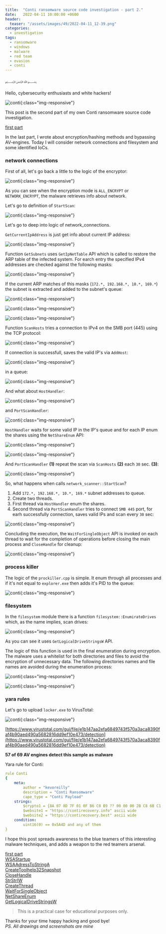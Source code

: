 ```yaml
---
title:  "Conti ransomware source code investigation - part 2."
date:   2022-04-11 10:00:00 +0600
header:
  teaser: "/assets/images/49/2022-04-11_12-39.png"
categories:
  - investigation
tags:
  - ransomware
  - windows
  - malware
  - red team
  - evasion
  - conti
---
```


﷽

Hello, cybersecurity enthusiasts and white hackers!

![conti](/assets/images/49/2022-04-11_12-39.png){:class="img-responsive"}    

This post is the second part of my own Conti ransomware source code investigation.    

[first part](/investigation/2022/03/27/malw-inv-conti-1.html)    

In the last part, I wrote about encryption/hashing methods and bypassing AV-engines. Today I will consider network connections and filesystem and some identified IoCs.    

### network connections

First of all, let's go back a little to the logic of the encryptor:    

![conti](/assets/images/49/2022-04-11_13-01.png){:class="img-responsive"}    

As you can see when the encryption mode is `ALL_ENCRYPT` or `NETWORK_ENCRYPT`, the malware retrieves info about network.    

Let's go to definition of `StartScan`:    

![conti](/assets/images/49/2022-04-11_13-15.png){:class="img-responsive"}    

Let's go to deep into logic of network_connections.    

`GetCurrentIpAddress` is just get info about current IP address:   

![conti](/assets/images/49/2022-04-11_13-21.png){:class="img-responsive"}    

Function `GetSubnets` uses `GetIpNetTable` API which is called to restore the ARP table of the infected system. For earch entry the specified IPv4 addresses are checked against the following masks:    

![conti](/assets/images/49/2022-04-11_13-28.png){:class="img-responsive"}    

If the current ARP matches of this masks (`172.*, 192.168.*, 10.*, 169.*`) the subnet is extracted and added to the subnet's queue:    

![conti](/assets/images/49/2022-04-11_13-36.png){:class="img-responsive"}    

![conti](/assets/images/49/2022-04-11_13-41.png){:class="img-responsive"}    

![conti](/assets/images/49/2022-04-11_13-41_1.png){:class="img-responsive"}    

Function `ScanHosts` tries a connection to IPv4 on the SMB port (445) using the TCP protocol:    

![conti](/assets/images/49/2022-04-11_13-44.png){:class="img-responsive"}    

If connection is successfull, saves the valid IP's via `AddHost`:    

![conti](/assets/images/49/2022-04-11_13-47.png){:class="img-responsive"}    

in a queue:    

![conti](/assets/images/49/2022-04-11_13-49.png){:class="img-responsive"}    

And what about `HostHandler`:    

![conti](/assets/images/49/2022-04-11_13-55.png){:class="img-responsive"}    

and `PortScanHandler`:    

![conti](/assets/images/49/2022-04-11_13-57.png){:class="img-responsive"}    

`HostHandler` waits for some valid IP in the IP's queue and for each IP enum the shares using the `NetShareEnum` API:

![conti](/assets/images/49/2022-04-11_14-01.png){:class="img-responsive"}    

![conti](/assets/images/49/2022-04-11_14-03.png){:class="img-responsive"}    

And `PortScanHandler` **(1)** repeat the scan via `ScanHosts` **(2)** each `30` sec. **(3)**:    

![conti](/assets/images/49/2022-04-11_14-12.png){:class="img-responsive"}    

So, what happens when calls `network_scanner::StartScan`?   

1. Add `172.*, 192.168.*, 10.*, 169.*` subnet addresses to queue.    
2. Create two threads.    
3. First thread via `HostHandler` enum the shares.   
4. Second thread via `PortScanHandler` tries to connect `SMB 445` port, for earh successfully connection, saves valid IPs and scan every `30` sec:    

![conti](/assets/images/49/2022-04-11_14-16.png){:class="img-responsive"}    

Concluding the execution, the `WaitForSingleObject` API is invoked on each thread to wait for the completion of operations before closing the main process and `CloseHandle` for cleanup:    

![conti](/assets/images/49/2022-04-11_14-27.png){:class="img-responsive"}    

### process killer

The logic of the `prockiller.cpp` is simple. It enum through all processes and if it's not equal to `explorer.exe` then adds it's PID to the queue:    

![conti](/assets/images/49/2022-04-11_14-36.png){:class="img-responsive"}    

### filesystem

In the `filesystem` module there is a function `filesystem::EnumirateDrives` which, as the name implies, scan drives:    

![conti](/assets/images/49/2022-04-11_14-50.png){:class="img-responsive"}    

As you can see it uses `GetLogicalDriveStringsW` API.    

The logic of this function is used in the final enumeration during encryption. The malware uses a whitelist for both directories and files to avoid the encryption of unnecessary data. The following directories names and file names are avoided during the enumeration process:

![conti](/assets/images/49/2022-04-11_14-59.png){:class="img-responsive"}    

![conti](/assets/images/49/2022-04-11_15-47.png){:class="img-responsive"}    

### yara rules

Let's go to upload `locker.exe` to VirusTotal:    

![conti](/assets/images/49/2022-04-11_16-27.png){:class="img-responsive"}    

[https://www.virustotal.com/gui/file/e1b147aa2efa6849743f570a3aca8390faf4b90aed490a5682816dd9ef10e473/detection](https://www.virustotal.com/gui/file/e1b147aa2efa6849743f570a3aca8390faf4b90aed490a5682816dd9ef10e473/detection)    

**57 of 69 AV engines detect this sample as malware**

Yara rule for Conti:    

```yaml
rule Conti
{
    meta:
        author = "kevoreilly"
        description = "Conti Ransomware"
        cape_type = "Conti Payload"
    strings:
        $crypto1 = {8A 07 8D 7F 01 0F B6 C0 B9 ?? 00 00 00 2B C8 6B C1 ?? 99 F7 FE 8D [2] 99 F7 FE 88 ?? FF 83 EB 01 75 DD}
        $website1 = "https://contirecovery.info" ascii wide
        $website2 = "https://contirecovery.best" ascii wide
    condition:
        uint16(0) == 0x5A4D and any of them
}
```

I hope this post spreads awareness to the blue teamers of this interesting malware techniques, and adds a weapon to the red teamers arsenal.      

[first part](/investigation/2022/03/27/malw-inv-conti-1.html)    
[WSAStartup](https://docs.microsoft.com/en-us/windows/win32/api/winsock/nf-winsock-wsastartup)    
[WSAAdressToStringA](https://docs.microsoft.com/en-us/windows/win32/api/winsock2/nf-winsock2-wsaaddresstostringa)    
[CreateToolhelp32Snapshot](https://docs.microsoft.com/en-us/windows/win32/api/tlhelp32/nf-tlhelp32-createtoolhelp32snapshot)    
[CloseHandle](https://docs.microsoft.com/en-us/windows/win32/api/handleapi/nf-handleapi-closehandle)    
[StrStrIW](https://docs.microsoft.com/en-us/windows/win32/api/shlwapi/nf-shlwapi-strstriw)    
[CreateThread](https://docs.microsoft.com/en-us/windows/win32/api/processthreadsapi/nf-processthreadsapi-createthread)    
[WaitForSingleObject](https://docs.microsoft.com/en-us/windows/win32/api/synchapi/nf-synchapi-waitforsingleobject)    
[NetShareEnum](https://docs.microsoft.com/en-us/windows/win32/api/lmshare/nf-lmshare-netshareenum)    
[GetLogicalDriveStringsW](https://docs.microsoft.com/en-us/windows/win32/api/fileapi/nf-fileapi-getlogicaldrivestringsw)    

> This is a practical case for educational purposes only.      

Thanks for your time happy hacking and good bye!   
*PS. All drawings and screenshots are mine*
